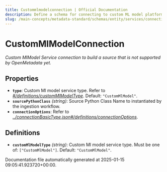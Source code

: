 ```yaml
---
title: Custommlmodelconnection | Official Documentation
description: Define a schema for connecting to custom ML model platforms, supporting ingestion of model lifecycle and metadata.
slug: /main-concepts/metadata-standard/schemas/entity/services/connections/mlmodel/custommlmodelconnection
---
```


# CustomMlModelConnection

*Custom MlModel Service connection to build a source that is not supported by OpenMetadata yet.*

## Properties

- **`type`**: Custom Ml model service type. Refer to *[#/definitions/customMlModelType](#definitions/customMlModelType)*. Default: `"CustomMlModel"`.
- **`sourcePythonClass`** *(string)*: Source Python Class Name to instantiated by the ingestion workflow.
- **`connectionOptions`**: Refer to *[../connectionBasicType.json#/definitions/connectionOptions](#/connectionBasicType.json#/definitions/connectionOptions)*.
## Definitions

- **`customMlModelType`** *(string)*: Custom Ml model service type. Must be one of: `["CustomMlModel"]`. Default: `"CustomMlModel"`.


Documentation file automatically generated at 2025-01-15 09:05:41.923720+00:00.

